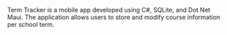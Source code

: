 Term Tracker is a mobile app developed using C#, SQLite, and Dot Net Maui. The application allows users to store and modify course information per school term.
